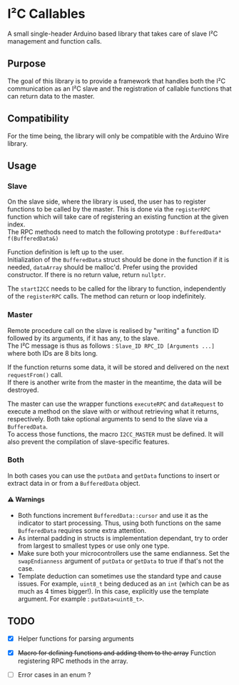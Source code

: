 # I²C Callables

A small single-header Arduino based library that takes care of slave I²C management and function calls.

## Purpose

The goal of this library is to provide a framework that handles both the I²C communication as an I²C slave and the registration of callable functions that can return data to the master.

## Compatibility

For the time being, the library will only be compatible with the Arduino Wire library.

## Usage
### Slave

On the slave side, where the library is used, the user has to register functions to be called by the master.
This is done via the `registerRPC` function which will take care of registering an existing function at the given index.  
The RPC methods need to match the following prototype : `BufferedData* f(BufferedData&)`

Function definition is left up to the user.  
Initialization of the `BufferedData` struct should be done in the function if it is needed, `dataArray` should be malloc'd. Prefer using the provided constructor.
If there is no return value, return `nullptr`.

The `startI2CC` needs to be called for the library to function, independently of the `registerRPC` calls. The method can return or loop indefinitely.

### Master

Remote procedure call on the slave is realised by "writing" a function ID followed by its arguments, if it has any, to the slave.  
The I²C message is thus as follows : `Slave_ID RPC_ID [Arguments ...]` where both IDs are 8 bits long.

If the function returns some data, it will be stored and delivered on the next `requestFrom()` call.  
If there is another write from the master in the meantime, the data will be destroyed.

The master can use the wrapper functions `executeRPC` and `dataRequest` to execute a method on the slave with or without retrieving what it returns, respectively.
Both take optional arguments to send to the slave via a `BufferedData`.  
To access those functions, the macro `I2CC_MASTER` must be defined. It will also prevent the compilation of slave-specific features.

### Both

In both cases you can use the `putData` and `getData` functions to insert or extract data in or from a `BufferedData` object.  

#### ⚠️ Warnings

 - Both functions increment `BufferedData::cursor` and use it as the indicator to start processing. Thus, using both functions on the same `BufferedData` requires some extra attention.
 - As internal padding in structs is implementation dependant, try to order from largest to smallest types or use only one type.
 - Make sure both your microcontrollers use the same endianness. Set the `swapEndianness` argument of `putData` or `getData` to true if that's not the case.
 - Template deduction can sometimes use the standard type and cause issues. For example, `uint8_t` being deduced as an `int` (which can be as much as 4 times bigger!). In this case, explicitly use the template argument. For example : `putData<uint8_t>`.

## TODO

 - [x] Helper functions for parsing arguments
 - [x] ~~Macro for defining functions and adding them to the array~~ Function registering RPC methods in the array.
 - [ ] Error cases in an enum ?
 